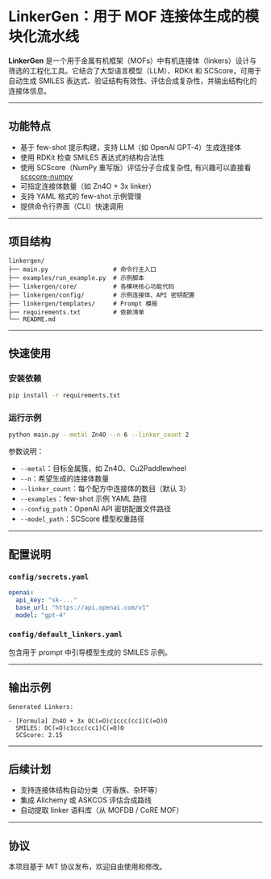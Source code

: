 # LinkerGen：用于 MOF 连接体生成的模块化流水线

**LinkerGen** 是一个用于金属有机框架（MOFs）中有机连接体（linkers）设计与筛选的工程化工具。它结合了大型语言模型（LLM）、RDKit 和 SCScore，可用于自动生成 SMILES 表达式、验证结构有效性、评估合成复杂性，并输出结构化的连接体信息。

---

## 功能特点

- 基于 few-shot 提示构建，支持 LLM（如 OpenAI GPT-4）生成连接体
- 使用 RDKit 检查 SMILES 表达式的结构合法性
- 使用 SCScore（NumPy 重写版）评估分子合成复杂性, 有兴趣可以直接看[scscore-numpy](https://github.com/lichman0405/scscore-numpy.git)
- 可指定连接体数量（如 Zn4O + 3x linker）
- 支持 YAML 格式的 few-shot 示例管理
- 提供命令行界面（CLI）快速调用

---

## 项目结构

```
linkergen/
├── main.py                  # 命令行主入口
├── examples/run_example.py  # 示例脚本
├── linkergen/core/          # 各模块核心功能代码
├── linkergen/config/        # 示例连接体、API 密钥配置
├── linkergen/templates/     # Prompt 模板
├── requirements.txt         # 依赖清单
└── README.md
```

---

## 快速使用

### 安装依赖

```bash
pip install -r requirements.txt
```

### 运行示例

```bash
python main.py --metal Zn4O --n 6 --linker_count 2 
```

参数说明：

- `--metal`：目标金属簇，如 Zn4O、Cu2Paddlewheel
- `--n`：希望生成的连接体数量
- `--linker_count`：每个配方中连接体的数目（默认 3）
- `--examples`：few-shot 示例 YAML 路径
- `--config_path`：OpenAI API 密钥配置文件路径
- `--model_path`：SCScore 模型权重路径

---

## 配置说明

### `config/secrets.yaml`

```yaml
openai:
  api_key: "sk-..."
  base_url: "https://api.openai.com/v1"
  model: "gpt-4"
```

### `config/default_linkers.yaml`

包含用于 prompt 中引导模型生成的 SMILES 示例。

---

## 输出示例

```text
Generated Linkers:

- [Formula] Zn4O + 3x OC(=O)c1ccc(cc1)C(=O)O
  SMILES: OC(=O)c1ccc(cc1)C(=O)O
  SCScore: 2.15
```

---

## 后续计划

- 支持连接体结构自动分类（芳香族、杂环等）
- 集成 Allchemy 或 ASKCOS 评估合成路线
- 自动提取 linker 语料库（从 MOFDB / CoRE MOF）

---

## 协议

本项目基于 MIT 协议发布，欢迎自由使用和修改。
